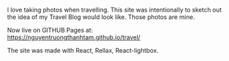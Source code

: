 I love taking photos when travelling. This site was intentionally to sketch out the idea of my Travel Blog would look like.
Those photos are mine.

Now live on GITHUB Pages at: https://nguyentruongthanhtam.github.io/travel/

The site was made with React, Rellax, React-lightbox.
